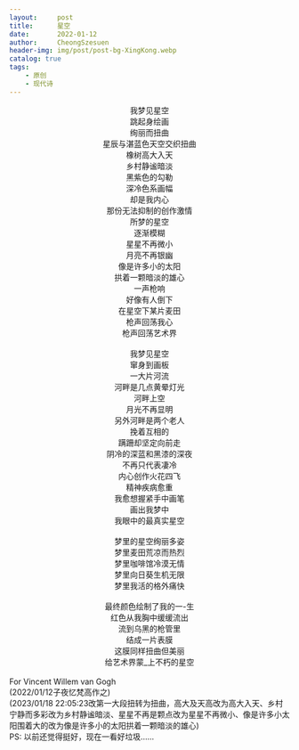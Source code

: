 ```yaml
---
layout:     post
title:      星空
date:       2022-01-12
author:     CheongSzesuen
header-img: img/post/post-bg-XingKong.webp
catalog: true
tags:
    - 原创
    - 现代诗
---
```

<center>我梦见星空</center>
<center>跳起身绘画</center>
<center>绚丽而扭曲</center>
<center>星辰与湛蓝色天空交织扭曲</center>
<center>橡树高大入天</center>
<center>乡村静谧暗淡</center>
<center>黑紫色的勾勒</center>
<center>深冷色系画幅</center>
<center>却是我内心</center>
<center>那份无法抑制的创作激情</center>
<center>所梦的星空</center>
<center>逐渐模糊</center>
<center>星星不再微小</center>
<center>月亮不再银幽</center>
<center>像是许多小的太阳</center>
<center>拱着一颗暗淡的雄心</center>
<center>一声枪响</center>
<center>好像有人倒下</center>
<center>在星空下某片麦田</center>
<center>枪声回荡我心</center>
<center>枪声回荡艺术界</center>
<br>
<center>我梦见星空</center>
<center>窜身到画板</center>
<center>一大片河流</center>
<center>河畔是几点黄晕灯光</center>
<center>河畔上空</center>
<center>月光不再显明</center>
<center>另外河畔是两个老人</center>
<center>挽着互相的</center>
<center>蹒跚却坚定向前走</center>
<center>阴冷的深蓝和黑漆的深夜</center>
<center>不再只代表凄冷</center>
<center>内心创作火花四飞</center>
<center>精神疾病愈重</center>
<center>我愈想握紧手中画笔</center>
<center>画出我梦中</center>
<center>我眼中的最真实星空</center>
<br>
<center>梦里的星空绚丽多姿</center>
<center>梦里麦田荒凉而热烈</center>
<center>梦里咖啡馆冷漠无情</center>
<center>梦里向日葵生机无限</center>
<center>梦里我活的格外痛快</center>
<br>
<center>最终颜色绘制了我的一-生</center>
<center>红色从我胸中缓缓流出</center>
<center>流到乌黑的枪管里</center>
<center>结成一片表膜</center>
<center>这膜同样扭曲但美丽</center>
<center>给艺术界蒙_上不朽的星空</center>        
<br>
For  Vincent Willem van Gogh             
<br>
(2022/01/12子夜忆梵高作之)      
<br>
(2023/01/18 22:05:23改第一大段扭转为扭曲，高大及天高改为高大入天、乡村宁静而多彩改为乡村静谧暗淡、星星不再是颗点改为星星不再微小、像是许多小太阳围着大的改为像是许多小的太阳拱着一颗暗淡的雄心)     
<br>
PS: 以前还觉得挺好，现在一看好垃圾……